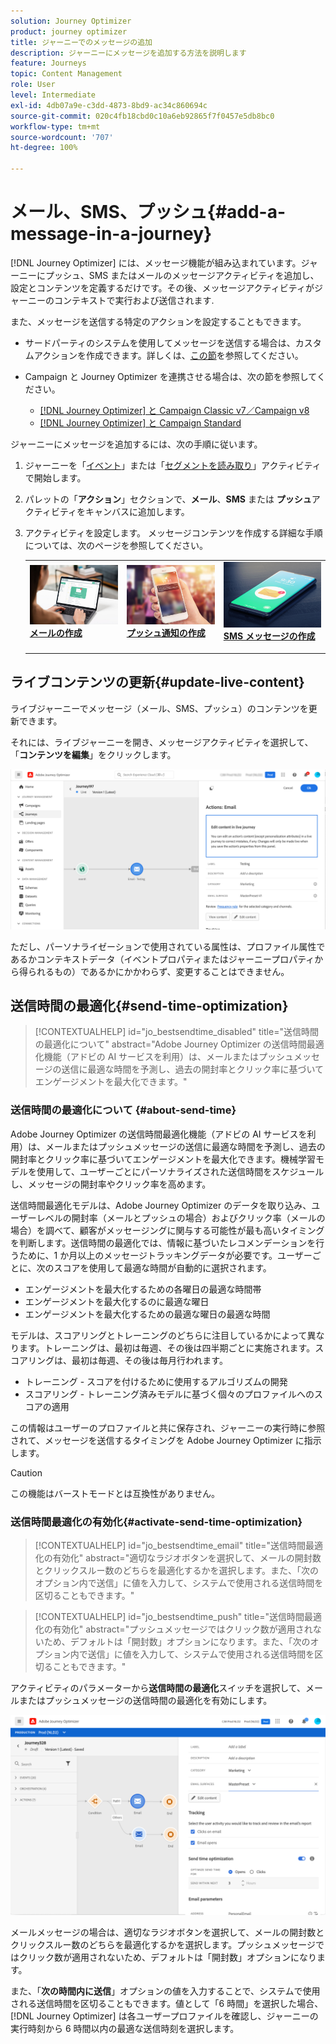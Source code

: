 ```yaml
---
solution: Journey Optimizer
product: journey optimizer
title: ジャーニーでのメッセージの追加
description: ジャーニーにメッセージを追加する方法を説明します
feature: Journeys
topic: Content Management
role: User
level: Intermediate
exl-id: 4db07a9e-c3dd-4873-8bd9-ac34c860694c
source-git-commit: 020c4fb18cbd0c10a6eb92865f7f0457e5db8bc0
workflow-type: tm+mt
source-wordcount: '707'
ht-degree: 100%

---
```


# メール、SMS、プッシュ{#add-a-message-in-a-journey}

[!DNL Journey Optimizer] には、メッセージ機能が組み込まれています。ジャーニーにプッシュ、SMS またはメールのメッセージアクティビティを追加し、設定とコンテンツを定義するだけです。その後、メッセージアクティビティがジャーニーのコンテキストで実行および送信されます.

また、メッセージを送信する特定のアクションを設定することもできます。

* サードパーティのシステムを使用してメッセージを送信する場合は、カスタムアクションを作成できます。詳しくは、[この節](../action/action.md)を参照してください。

* Campaign と Journey Optimizer を連携させる場合は、次の節を参照してください。

   * [[!DNL Journey Optimizer] と Campaign Classic v7／Campaign v8](../action/acc-action.md)
   * [[!DNL Journey Optimizer] と Campaign Standard](../action/acs-action.md)

ジャーニーにメッセージを追加するには、次の手順に従います。

1. ジャーニーを「[イベント](general-events.md)」または「[セグメントを読み取り](read-segment.md)」アクティビティで開始します。

1. パレットの「**アクション**」セクションで、**メール**、**SMS** または **プッシュ**&#x200B;アクティビティをキャンバスに追加します。

1. アクティビティを設定します。 メッセージコンテンツを作成する詳細な手順については、次のページを参照してください。

   <table style="table-layout:fixed">
   <tr style="border: 0;">
   <td>
   <a href="../email/create-email.md">
   <img alt="リード" src="../assets/do-not-localize/email.jpg">
   </a>
   <div><a href="../email/create-email.md"><strong>メールの作成</strong>
   </div>
   <p>
   </td>
   <td>
   <a href="../push/create-push.md">
   <img alt="低頻度" src="../assets/do-not-localize/push.jpg">
   </a>
   <div>
   <a href="../push/create-push.md"><strong>プッシュ通知の作成<strong></a>
   </div>
   <p>
   </td>
   <td>
   <a href="../sms/create-sms.md">
   <img alt="検証" src="../assets/do-not-localize/sms.jpg">
   </a>
   <div>
   <a href="../sms/create-sms.md"><strong>SMS メッセージの作成</strong></a>
   </div>
   <p>
   </td>
   </tr>
   </table>

## ライブコンテンツの更新{#update-live-content}

ライブジャーニーでメッセージ（メール、SMS、プッシュ）のコンテンツを更新できます。

それには、ライブジャーニーを開き、メッセージアクティビティを選択して、「**コンテンツを編集**」をクリックします。

![](assets/add-a-message2.png)

ただし、パーソナライゼーションで使用されている属性は、プロファイル属性であるかコンテキストデータ（イベントプロパティまたはジャーニープロパティから得られるもの）であるかにかかわらず、変更することはできません。

## 送信時間の最適化{#send-time-optimization}

>[!CONTEXTUALHELP]
>id="jo_bestsendtime_disabled"
>title="送信時間の最適化について"
>abstract="Adobe Journey Optimizer の送信時間最適化機能（アドビの AI サービスを利用）は、メールまたはプッシュメッセージの送信に最適な時間を予測し、過去の開封率とクリック率に基づいてエンゲージメントを最大化できます。"

### 送信時間の最適化について {#about-send-time}

Adobe Journey Optimizer の送信時間最適化機能（アドビの AI サービスを利用）は、メールまたはプッシュメッセージの送信に最適な時間を予測し、過去の開封率とクリック率に基づいてエンゲージメントを最大化できます。機械学習モデルを使用して、ユーザーごとにパーソナライズされた送信時間をスケジュールし、メッセージの開封率やクリック率を高めます。

送信時間最適化モデルは、Adobe Journey Optimizer のデータを取り込み、ユーザーレベルの開封率（メールとプッシュの場合）およびクリック率（メールの場合）を調べて、顧客がメッセージングに関与する可能性が最も高いタイミングを判断します。送信時間の最適化では、情報に基づいたレコメンデーションを行うために、1 か月以上のメッセージトラッキングデータが必要です。ユーザーごとに、次のスコアを使用して最適な時間が自動的に選択されます。

* エンゲージメントを最大化するための各曜日の最適な時間帯
* エンゲージメントを最大化するのに最適な曜日
* エンゲージメントを最大化するための最適な曜日の最適な時間

モデルは、スコアリングとトレーニングのどちらに注目しているかによって異なります。トレーニングは、最初は毎週、その後は四半期ごとに実施されます。スコアリングは、最初は毎週、その後は毎月行われます。

* トレーニング - スコアを付けるために使用するアルゴリズムの開発
* スコアリング - トレーニング済みモデルに基づく個々のプロファイルへのスコアの適用

この情報はユーザーのプロファイルと共に保存され、ジャーニーの実行時に参照されて、メッセージを送信するタイミングを Adobe Journey Optimizer に指示します。

>[!CAUTION]
>
>この機能はバーストモードとは互換性がありません。

### 送信時間最適化の有効化{#activate-send-time-optimization}

>[!CONTEXTUALHELP]
>id="jo_bestsendtime_email"
>title="送信時間最適化の有効化"
>abstract="適切なラジオボタンを選択して、メールの開封数とクリックスルー数のどちらを最適化するかを選択します。また、「次のオプション内で送信」に値を入力して、システムで使用される送信時間を区切ることもできます。"

>[!CONTEXTUALHELP]
>id="jo_bestsendtime_push"
>title="送信時間最適化の有効化"
>abstract="プッシュメッセージではクリック数が適用されないため、デフォルトは「開封数」オプションになります。また、「次のオプション内で送信」に値を入力して、システムで使用される送信時間を区切ることもできます。"

アクティビティのパラメーターから&#x200B;**送信時間の最適化**&#x200B;スイッチを選択して、メールまたはプッシュメッセージの送信時間の最適化を有効にします。

![](../building-journeys/assets/jo-message5.png)

メールメッセージの場合は、適切なラジオボタンを選択して、メールの開封数とクリックスルー数のどちらを最適化するかを選択します。プッシュメッセージではクリック数が適用されないため、デフォルトは「開封数」オプションになります。

また、「**次の時間内に送信**」オプションの値を入力することで、システムで使用される送信時間を区切ることもできます。値として「6 時間」を選択した場合、[!DNL Journey Optimizer] は各ユーザープロファイルを確認し、ジャーニーの実行時刻から 6 時間以内の最適な送信時刻を選択します。
